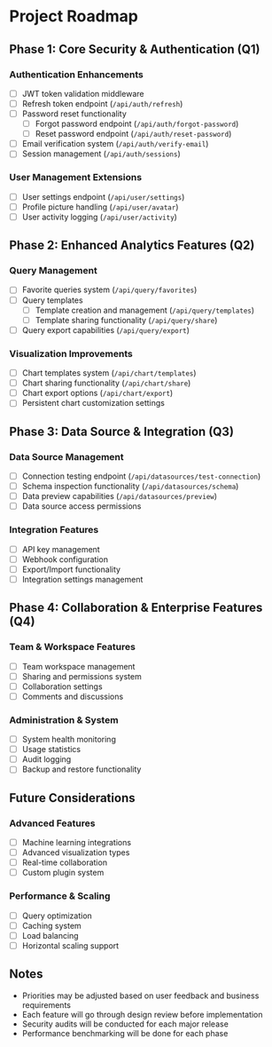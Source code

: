 # Project Roadmap

## Phase 1: Core Security & Authentication (Q1)

### Authentication Enhancements
- [ ] JWT token validation middleware
- [ ] Refresh token endpoint (`/api/auth/refresh`)
- [ ] Password reset functionality
  - [ ] Forgot password endpoint (`/api/auth/forgot-password`)
  - [ ] Reset password endpoint (`/api/auth/reset-password`)
- [ ] Email verification system (`/api/auth/verify-email`)
- [ ] Session management (`/api/auth/sessions`)

### User Management Extensions
- [ ] User settings endpoint (`/api/user/settings`)
- [ ] Profile picture handling (`/api/user/avatar`)
- [ ] User activity logging (`/api/user/activity`)

## Phase 2: Enhanced Analytics Features (Q2)

### Query Management
- [ ] Favorite queries system (`/api/query/favorites`)
- [ ] Query templates
  - [ ] Template creation and management (`/api/query/templates`)
  - [ ] Template sharing functionality (`/api/query/share`)
- [ ] Query export capabilities (`/api/query/export`)

### Visualization Improvements
- [ ] Chart templates system (`/api/chart/templates`)
- [ ] Chart sharing functionality (`/api/chart/share`)
- [ ] Chart export options (`/api/chart/export`)
- [ ] Persistent chart customization settings

## Phase 3: Data Source & Integration (Q3)

### Data Source Management
- [ ] Connection testing endpoint (`/api/datasources/test-connection`)
- [ ] Schema inspection functionality (`/api/datasources/schema`)
- [ ] Data preview capabilities (`/api/datasources/preview`)
- [ ] Data source access permissions

### Integration Features
- [ ] API key management
- [ ] Webhook configuration
- [ ] Export/Import functionality
- [ ] Integration settings management

## Phase 4: Collaboration & Enterprise Features (Q4)

### Team & Workspace Features
- [ ] Team workspace management
- [ ] Sharing and permissions system
- [ ] Collaboration settings
- [ ] Comments and discussions

### Administration & System
- [ ] System health monitoring
- [ ] Usage statistics
- [ ] Audit logging
- [ ] Backup and restore functionality

## Future Considerations

### Advanced Features
- [ ] Machine learning integrations
- [ ] Advanced visualization types
- [ ] Real-time collaboration
- [ ] Custom plugin system

### Performance & Scaling
- [ ] Query optimization
- [ ] Caching system
- [ ] Load balancing
- [ ] Horizontal scaling support

## Notes

- Priorities may be adjusted based on user feedback and business requirements
- Each feature will go through design review before implementation
- Security audits will be conducted for each major release
- Performance benchmarking will be done for each phase 